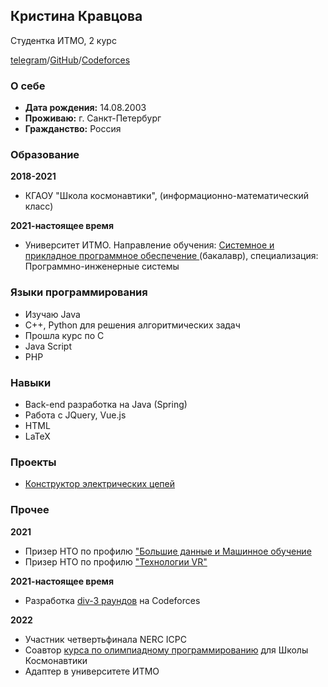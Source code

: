 ## Кристина Кравцова
Студентка ИТМО, 2 курс

[telegram](https://t.me/whoismyav)/[GitHub](https://github.com/themyav)/[Codeforces](https://codeforces.com/profile/myav)

### О себе

* **Дата рождения:** 14.08.2003
* **Проживаю:** г. Санкт-Петербург
* **Гражданство:** Россия


### Образование

**2018-2021**

* КГАОУ "Школа космонавтики",  (информационно-математический класс)


**2021-настоящее время**

* Университет ИТМО. Направление обучения: [Системное и прикладное программное обеспечение ](https://abit.itmo.ru/program/16002/) (бакалавр), специализация: Программно-инженерные системы

### Языки программирования

* Изучаю Java
* С++, Python для решения алгоритмических задач
* Прошла курс по C
* Java Script
* PHP

### Навыки
* Back-end разработка на Java (Spring)
* Работа с JQuery, Vue.js
* HTML
* LaTeX

### Проекты
* [Конструктор электрических цепей](https://github.com/themyav/circuits_constructor)

### Прочее

**2021**
* Призер НТО по профилю ["Большие данные и Машинное обучение](https://ntcontest.ru/tracks/nto-school/proekt-po-iskusstvennomu-intellektu/bolshie-dannye-i-mashinnoe-obuchenie/)
* Призер НТО по профилю ["Технологии VR"](https://ntcontest.ru/tracks/nto-school/proekt-sozdaniya-virtualnykh-mirov/vr-tekhnologii-virtualnoy-realnosti/)

**2021-настоящее время**
* Разработка [div-3 раундов](https://codeforces.com/contests/writer/myav) на Codeforces

**2022**
* Участник четвертьфинала NERC ICPC
* Соавтор [курса по олимпиадному программированию](https://stepik.org/course/115743/promo#toc) для Школы Космонавтики
* Адаптер в университете ИТМО
 
